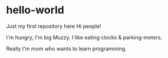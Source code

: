 # hello-world
Just my first repository here
Hi people!

I'm hungry, I'm big Muzzy. I like eating clocks & parking-meters.

Really I'm mom who wants to learn programming.
